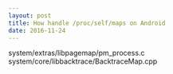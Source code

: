 ```yaml
---
layout: post
title: How handle /proc/self/maps on Android
date: 2016-11-24
---
```


system/extras/libpagemap/pm_process.c
system/core/libbacktrace/BacktraceMap.cpp